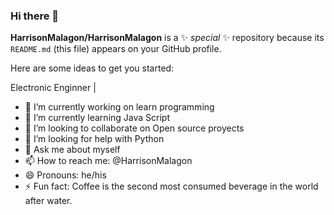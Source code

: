 ### Hi there 👋


**HarrisonMalagon/HarrisonMalagon** is a ✨ _special_ ✨ repository because its `README.md` (this file) appears on your GitHub profile.

Here are some ideas to get you started:

Electronic Enginner | 
- 🔭 I’m currently working on learn programming 
- 🌱 I’m currently learning Java Script
- 👯 I’m looking to collaborate on Open source proyects
- 🤔 I’m looking for help with Python
- 💬 Ask me about myself
- 📫 How to reach me: @HarrisonMalagon
- 😄 Pronouns: he/his
- ⚡ Fun fact: Coffee is the second most consumed beverage in the world after water. 
